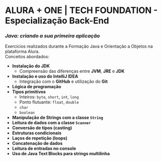 # ALURA + ONE | TECH FOUNDATION - Especialização Back-End
### *Java: criando a sua primeira aplicação*


Exercícios realizados durante a Formação Java e Orientação a Objetos na plataforma Alura.<br>
Conceitos abordados:

- **Instalação do JDK**
  - Compreensão das diferenças entre **JVM**, **JRE** e **JDK**
- **Instalação e uso do IntelliJ IDEA**
  - Integração com o **GitHub** e utilização do **Git**
- **Lógica de programação**
- **Tipos primitivos**
  - Inteiros: `byte`, `short`, `int`, `long`
  - Ponto flutuante: `float`, `double`
  - `char`
  - `boolean`
- **Manipulação de Strings com a classe `String`**
- **Leitura de dados com a classe `Scanner`**
- **Conversão de tipos (casting)**
- **Estruturas condicionais**
- **Laços de repetição (loops)**
- **Concatenação de dados**
- **Leitura de entradas no console**
- **Uso de Java Text Blocks para strings multilinha**

